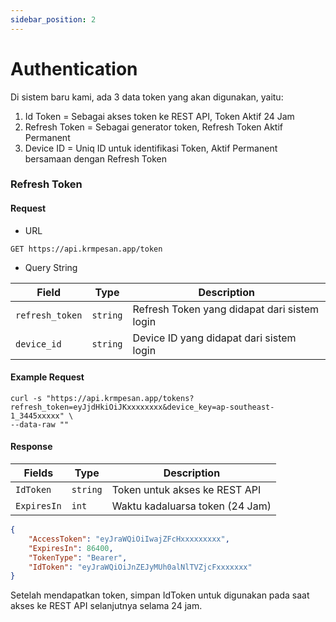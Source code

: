 ```yaml
---
sidebar_position: 2
---
```


# Authentication

Di sistem baru kami, ada 3 data token yang akan digunakan, yaitu:

1. Id Token = Sebagai akses token ke REST API, Token Aktif 24 Jam
2. Refresh Token = Sebagai generator token, Refresh Token Aktif Permanent
3. Device ID = Uniq ID untuk identifikasi Token, Aktif Permanent bersamaan dengan Refresh Token


### Refresh Token

#### Request

- URL

```
GET https://api.krmpesan.app/token
```

- Query String

| Field | Type | Description |
| --- | --- | --- |
| `refresh_token` | `string` | Refresh Token yang didapat dari sistem login |
| `device_id` | `string` | Device ID yang didapat dari sistem login |


#### Example Request

```
curl -s "https://api.krmpesan.app/tokens?refresh_token=eyJjdHkiOiJKxxxxxxxx&device_key=ap-southeast-1_3445xxxxx" \
--data-raw ""
```


#### Response

| Fields | Type | Description |
| --- | --- | --- |
| `IdToken` | `string` | Token untuk akses ke REST API |
| `ExpiresIn` | `int` | Waktu kadaluarsa token (24 Jam) |


```json
{
    "AccessToken": "eyJraWQiOiIwajZFcHxxxxxxxxx",
    "ExpiresIn": 86400,
    "TokenType": "Bearer",
    "IdToken": "eyJraWQiOiJnZEJyMUh0alNlTVZjcFxxxxxxx"
}
```

Setelah mendapatkan token, simpan IdToken untuk digunakan pada saat akses ke REST API selanjutnya selama 24 jam.
